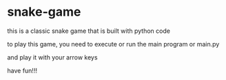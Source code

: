 # snake-game

this is a classic snake game that is built with python code

to play this game, you need to execute or run the main program or main.py

and play it with your arrow keys

have fun!!!
